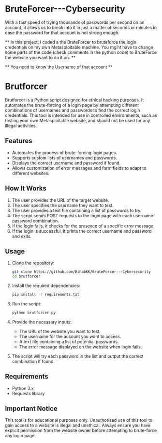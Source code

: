 # BruteForcer---Cybersecurity
With a fast speed of trying thousands of passwords per second on an account, it allows us to break into it in just a matter of seconds or minutes in case the password for that account is not strong enough. 

** In this project, I coded a the BruteForcer to bruteforce the login credentials on my own Metasploitable machine. You mgiht have to change some parts of the code (check comments in the python code) to BruteForce the website you want to do it on. **

** You need to know the Username of that account **

# Brutforcer

Brutforcer is a Python script designed for ethical hacking purposes. It automates the brute-forcing of a login page by attempting different combinations of usernames and passwords to find the correct login credentials. This tool is intended for use in controlled environments, such as testing your own Metasploitable website, and should not be used for any illegal activities.

## Features

- Automates the process of brute-forcing login pages.
- Supports custom lists of usernames and passwords.
- Displays the correct username and password if found.
- Allows customization of error messages and form fields to adapt to different websites.

## How It Works

1. The user provides the URL of the target website.
2. The user specifies the username they want to test.
3. The user provides a text file containing a list of passwords to try.
4. The script sends POST requests to the login page with each username-password combination.
5. If the login fails, it checks for the presence of a specific error message.
6. If the login is successful, it prints the correct username and password and exits.

## Usage

1. Clone the repository:
    ```bash
    git clone https://github.com/EihabKK/BruteForcer---Cybersecurity
    cd brutforcer
    ```

2. Install the required dependencies:
    ```bash
    pip install -r requirements.txt
    ```

3. Run the script:
    ```bash
    python brutforcer.py
    ```

4. Provide the necessary inputs:
    - The URL of the website you want to test.
    - The username for the account you want to access.
    - A text file containing a list of potential passwords.
    - The error message displayed on the website when login fails.

5. The script will try each password in the list and output the correct combination if found.

## Requirements

- Python 3.x
- Requests library

## Important Notice

This tool is for educational purposes only. Unauthorized use of this tool to gain access to a website is illegal and unethical. Always ensure you have explicit permission from the website owner before attempting to brute-force any login page.


